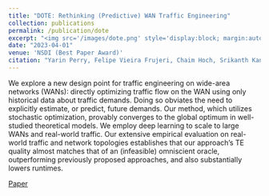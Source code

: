 ```yaml
---
title: "DOTE: Rethinking (Predictive) WAN Traffic Engineering"
collection: publications
permalink: /publication/dote
excerpt: "<img src='/images/dote.png' style='display:block; margin:auto;'><br/>We explore a new design point for traffic engineering on wide-area networks (WANs): directly optimizing traffic flow on the WAN using only historical data about traffic demands. Doing so obviates the need to explicitly estimate, or predict, future demands. Our method, which utilizes stochastic optimization, provably converges to the global optimum in well-studied theoretical models. We employ deep learning to scale to large WANs and real-world traffic. Our extensive empirical evaluation on real-world traffic and network topologies establishes that our approach’s TE quality almost matches that of an (infeasible) omniscient oracle, outperforming previously proposed approaches, and also substantially lowers runtimes."
date: "2023-04-01"
venue: 'NSDI (Best Paper Award)'
citation: "Yarin Perry, Felipe Vieira Frujeri, Chaim Hoch, Srikanth Kandula, Ishai Menache, Michael Schapira, Aviv Tamar"
---
```

We explore a new design point for traffic engineering on wide-area networks (WANs): directly optimizing traffic flow on the WAN using only historical data about traffic demands. Doing so obviates the need to explicitly estimate, or predict, future demands. Our method, which utilizes stochastic optimization, provably converges to the global optimum in well-studied theoretical models. We employ deep learning to scale to large WANs and real-world traffic. Our extensive empirical evaluation on real-world traffic and network topologies establishes that our approach’s TE quality almost matches that of an (infeasible) omniscient oracle, outperforming previously proposed approaches, and also substantially lowers runtimes.

[Paper](https://www.usenix.org/system/files/nsdi23-perry.pdf)
